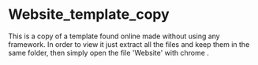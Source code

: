 # Website_template_copy
This is a copy of a template found online made without using any framework.
In order to view it just extract all  the files and keep them in the same folder, then simply open the file 'Website' with chrome . 



